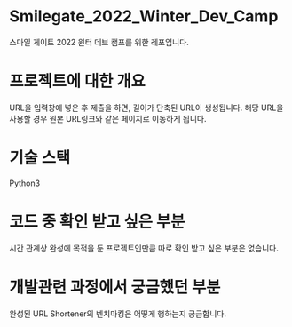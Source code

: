 # Smilegate_2022_Winter_Dev_Camp
스마일 게이트 2022 윈터 데브 캠프를 위한 레포입니다.

# 프로젝트에 대한 개요
URL을 입력창에 넣은 후 제출을 하면, 길이가 단축된 URL이 생성됩니다.
해당 URL을 사용할 경우 원본 URL링크와 같은 페이지로 이동하게 됩니다.

# 기술 스택
Python3

# 코드 중 확인 받고 싶은 부분
시간 관계상 완성에 목적을 둔 프로젝트인만큼 따로 확인 받고 싶은 부분은 없습니다.

# 개발관련 과정에서 궁금했던 부분
완성된 URL Shortener의 벤치마킹은 어떻게 행하는지 궁금합니다.

